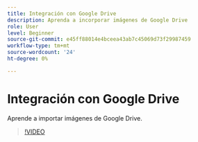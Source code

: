 ```yaml
---
title: Integración con Google Drive
description: Aprenda a incorporar imágenes de Google Drive
role: User
level: Beginner
source-git-commit: e45ff88014e4bceea43ab7c45069d73f29987459
workflow-type: tm+mt
source-wordcount: '24'
ht-degree: 0%

---
```


# Integración con Google Drive

Aprende a importar imágenes de Google Drive.

>[!VIDEO](https://video.tv.adobe.com/v/3420219?quality=12&learn=on&hidetitle=true)
